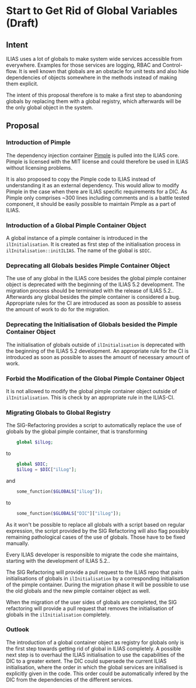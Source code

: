 # Start to Get Rid of Global Variables (Draft)

## Intent

ILIAS uses a lot of globals to make system wide services accessible from
everywhere. Examples for those services are logging, RBAC and Control-flow.
It is well known that globals are an obstacle for unit tests and also hide
dependencies of objects somewhere in the methods instead of making them
explicit.

The intent of this proposal therefore is to make a first step to abandoning
globals by replacing them with a global registry, which afterwards will be
the only global object in the system.

## Proposal

### Introduction of Pimple

The dependency injection container [Pimple](http://pimple.sensiolabs.org/)
is pulled into the ILIAS core. Pimple is licensed with the MIT license and
could therefore be used in ILIAS without licensing problems.

It is also proposed to copy the Pimple code to ILIAS instead of understanding
it as an external dependency. This would allow to modify Pimple in the case
when there are ILIAS specific requirements for a DIC. As Pimple only comprises
~300 lines including comments and is a battle tested component, it should 
be easily possible to maintain Pimple as a part of ILIAS.

### Introduction of a Global Pimple Container Object

A global instance of a pimple container is introduced in the `ilInitialisation`.
It is created as first step of the initialisation process in `ilInitalisation::initILIAS`.
The name of the global is `$DIC`.

### Deprecating all Globals besides Pimple Container Object

The use of any global in the ILIAS core besides the global pimple container
object is deprecated with the beginning of the ILIAS 5.2 development. The 
migration process should be terminated with the release of ILIAS 5.2.. Afterwards
any global besides the pimple container is considered a bug. Appropriate rules
for the CI are introduced as soon as possible to assess the amount of work to
do for the migration.

### Deprecating the Initialisation of Globals besided the Pimple Container Object

The initialisation of globals outside of `ilInitialisation` is deprecated with the
beginning of the ILIAS 5.2 development. An appropriate rule for the CI is 
introduced as soon as possible to asses the amount of necessary amount of work.

### Forbid the Modification of the Global Pimple Container Object

It is not allowed to modify the global pimple container object outside of 
`ilInitialisation`. This is check by an appropriate rule in the ILIAS-CI.

### Migrating Globals to Global Registry

The SIG-Refactoring provides a script to automatically replace the use of globals 
by the global pimple container, that is transforming

```php
	global $ilLog;
```

to

```php
	global $DIC;
	$ilLog = $DIC["ilLog"];
```

and

```php
	some_function($GLOBALS["ilLog"]);
```

to

```php
	some_function($GLOBALS["DIC"]["ilLog"]);
```

As it won't be possible to replace all globals with a script based on regular
expression, the script provided by the SIG Refactoring will also flag possibly
remaining pathological cases of the use of globals. Those have to be fixed
manually.

Every ILIAS developer is responsible to migrate the code she maintains, starting
with the development of ILIAS 5.2..

The SIG Refactoring will provide a pull request to the ILIAS repo that pairs
initialisations of globals in `ilInitialisation` by a corresponding initialisation
of the pimple container. During the migration phase it will be possible to use
the old globals and the new pimple container object as well.

When the migration of the user sides of globals are completed, the SIG refactoring
will provide a pull request that removes the initialisation of globals in the
`ilInitialisation` completely.

### Outlook

The introduction of a global container object as registry for globals only is
the first step towards getting rid of global in ILIAS completely.
A possible next step is to overhaul the ILIAS initialisation to use the 
capabilities of the DIC to a greater extent. The DIC could supersede the current 
ILIAS initialisation, where the order in which the global services are 
initialised is explicitly given in the code. This order could be automatically 
infered by the DIC from the dependencies of the different services.